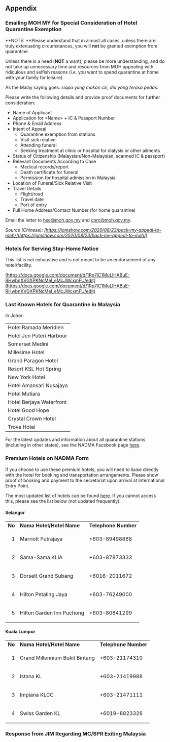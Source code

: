 ## Appendix 

### Emailing MOH MY for Special Consideration of Hotel Quarantine Exemption 

**NOTE: **Please understand that in almost all cases, unless there are truly extenuating circumstances, you will **not** be granted exemption from quarantine. 

Unless there is a need (**NOT** a want), please be more understanding, and do not take up unnecessary time and resources from MOH appealing with ridiculous and selfish reasons (i.e. you want to spend quarantine at home with your family for leisure).

As the Malay saying goes: _siapa yang makan cili, dia yang terasa pedas._

Please write the following details and provide proof documents for further consideration:



*   Name of Applicant
*   Application for &lt;Name> + IC & Passport Number
*   Phone & Email Address
*   Intent of Appeal
    *   Quarantine exemption from stations
    *   Visit sick relative
    *   Attending funeral
    *   Seeking treatment at clinic or hospital for dialysis or other ailments
*   Status of Citizenship (Malaysian/Non-Malaysian, scanned IC & passport)
*   Relevant Documents According to Case
    *   Medical records/report
    *   Death certificate for funeral
    *   Permission for hospital admission in Malaysia
*   Location of Funeral/Sick Relative Visit
*   Travel Details
    *   Flight/road
    *   Travel date
    *   Port of entry
*   Full Home Address/Contact Number (for home quarantine)

Email the letter to [hso@moh.gov.my](mailto:hso@moh.gov.my) and [cprc@moh.gov.my](mailto:cprc@moh.gov.my).

_Source (Chinese): [https://jomshow.com/2020/08/23/back-my-appeal-to-moh/](https://jomshow.com/2020/08/23/back-my-appeal-to-moh/)_


### Hotels for Serving Stay-Home Notice 

This list is not exhaustive and is not meant to be an endorsement of any hotel/facility.

[https://docs.google.com/document/d/1Rp7iC1MuLlHABuE-RHwbnXVGXPKNcMel_eMcJWcxmFU/edit](https://docs.google.com/document/d/1Rp7iC1MuLlHABuE-RHwbnXVGXPKNcMel_eMcJWcxmFU/edit)


### 


### Last Known Hotels for Quarantine in Malaysia 

In Johor:


<table>
  <tr>
   <td>Hotel Ramada Meridien
   </td>
  </tr>
  <tr>
   <td>Hotel Jen Puteri Harbour
   </td>
  </tr>
  <tr>
   <td>Somerset Medini
   </td>
  </tr>
  <tr>
   <td>Millesime Hotel
   </td>
  </tr>
  <tr>
   <td>Grand Paragon Hotel
   </td>
  </tr>
  <tr>
   <td>Resort KSL Hot Spring
   </td>
  </tr>
  <tr>
   <td>New York Hotel
   </td>
  </tr>
  <tr>
   <td>Hotel Amansari Nusajaya
   </td>
  </tr>
  <tr>
   <td>Hotel Mutiara
   </td>
  </tr>
  <tr>
   <td>Hotel Berjaya Waterfront
   </td>
  </tr>
  <tr>
   <td>Hotel Good Hope
   </td>
  </tr>
  <tr>
   <td>Crystal Crown Hotel
   </td>
  </tr>
  <tr>
   <td>Trove Hotel
   </td>
  </tr>
</table>


For the latest updates and information about all quarantine stations (including in other states), see the NADMA Facebook page [here](https://www.facebook.com/nadma.pmd/).



### Premium Hotels on NADMA Form 

If you choose to use these premium hotels, you will need to liaise directly with the hotel for booking and transportation arrangements. Please show proof of booking and payment to the secretariat upon arrival at International Entry Point.

The most updated list of hotels can be found [here](http://www.nadma.gov.my/component/sppagebuilder/?view=page&id=190). If you cannot access this, please see the list below (not updated frequently):


#### Selangor 


<table>
  <tr>
   <td><strong>No</strong>
   </td>
   <td><strong>Nama Hotel/Hotel Name</strong>
   </td>
   <td><strong>Telephone Number</strong>
   </td>
  </tr>
  <tr>
   <td><p style="text-align: right">
1</p>

   </td>
   <td>Marriott Putrajaya
   </td>
   <td>+603-89498888
   </td>
  </tr>
  <tr>
   <td><p style="text-align: right">
2</p>

   </td>
   <td>Sama-Sama KLIA
   </td>
   <td>+603-87873333
   </td>
  </tr>
  <tr>
   <td><p style="text-align: right">
3</p>

   </td>
   <td>Dorsett Grand Subang
   </td>
   <td>+6016-2011672
   </td>
  </tr>
  <tr>
   <td><p style="text-align: right">
4</p>

   </td>
   <td>Hilton Petaling Jaya
   </td>
   <td>+603-76249000
   </td>
  </tr>
  <tr>
   <td><p style="text-align: right">
5</p>

   </td>
   <td>Hilton Garden Inn Puchong
   </td>
   <td>+603-80841299
   </td>
  </tr>
</table>



#### Kuala Lumpur 


<table>
  <tr>
   <td><strong>No</strong>
   </td>
   <td><strong>Nama Hotel/Hotel Name</strong>
   </td>
   <td><strong>Telephone Number</strong>
   </td>
  </tr>
  <tr>
   <td><p style="text-align: right">
1</p>

   </td>
   <td>Grand Millennium Bukit Bintang
   </td>
   <td>+603-21174310
   </td>
  </tr>
  <tr>
   <td><p style="text-align: right">
2</p>

   </td>
   <td>Istana KL
   </td>
   <td>+603-21419988
   </td>
  </tr>
  <tr>
   <td><p style="text-align: right">
3</p>

   </td>
   <td>Impiana KLCC
   </td>
   <td>+603-21471111
   </td>
  </tr>
  <tr>
   <td><p style="text-align: right">
4</p>

   </td>
   <td>Swiss Garden KL
   </td>
   <td>+6019-8823326
   </td>
  </tr>
</table>



### Response from JIM Regarding MC/SPR Exiting Malaysia 

